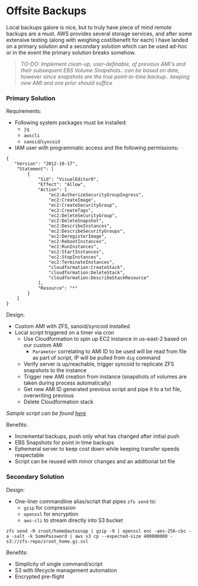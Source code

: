 # Offsite Backups
Local backups galore is nice, but to truly have piece of mind remote backups are a must.
AWS provides several storage services, and after some extensive testing (along with weighing cost/benefit for each) I have landed on a primary solution and a secondary solution which can be used ad-hoc or in the event the primary solution breaks somehow.

> *TO-DO: Implement clean-up, user-definable, of previous AMI's and their subsequent EBS Volume Snapshots.. can be based on date, however since snapshots are the true point-in-time backup.. keeping new AMI and one prior should suffice*

### Primary Solution
Requirements:
- Following system packages must be installed:
  - `jq`
  - `awscli`
  - `sanoid`/`syncoid`
- IAM user with programmatic access and the following permissions:
```
{
   "Version": "2012-10-17",
    "Statement": [
        {
            "Sid": "VisualEditor0",
            "Effect": "Allow",
            "Action": [
                "ec2:AuthorizeSecurityGroupIngress",
                "ec2:CreateImage",
                "ec2:CreateSecurityGroup",
                "ec2:CreateTags",               
                "ec2:DeleteSecurityGroup",
                "ec2:DeleteSnapshot",
                "ec2:DescribeInstances",
                "ec2:DescribeSecurityGroups",
                "ec2:DeregisterImage",
                "ec2:RebootInstances",
                "ec2:RunInstances",
                "ec2:StartInstances",
                "ec2:StopInstances",
                "ec2:TerminateInstances",
                "cloudformation:CreateStack",                
                "cloudformation:DeleteStack",
                "cloudformation:DescribeStackResource"
            ],
            "Resource": "*"
        }
    ]
}
```

Design:
- Custom AMI with ZFS, sanoid/syncoid installed
- Local script triggered on a timer via cron
  - Use Cloudformation to spin up EC2 instance in us-east-2 based on our custom AMI
    - `Parameter` correlating to AMI ID to be used will be read from file as part of script, IP will be pulled from `dig` command
  - Verify server is up/reachable, trigger syncoid to replicate ZFS snapshots to the instance
  - Trigger new AMI creation from instance (snapshots of volumes are taken during process automatically)
  - Get new AMI ID generated previous script and pipe it to a txt file, overwriting previous
  - Delete Cloudformation stack

*Sample script can be found [here](./cloud/zcloud_back.sh)*

Benefits:
- Incremental backups, push only what has changed after initial push
- EBS Snapshots for point in time backups
- Ephemeral server to keep cost down while keeping transfer speeds respectable
- Script can be reused with minor changes and an additional txt file

### Secondary Solution
Design:
- One-liner commandline alias/script that pipes `zfs send` to:
  - `gzip` for compression
  - `openssl` for encryption
  - `aws-cli` to stream directly into S3 bucket
 ```
 zfs send -R zroot/home@autosnap | gzip -9 | openssl enc -aes-256-cbc -a -salt -k SomePassword | aws s3 cp --expected-size 400000000 - s3://zfs-repo/zroot_home.gz.ssl
 ```

 Benefits:
 - Simplicity of single command/script
 - S3 with lifecycle management automation
 - Encrypted pre-flight
